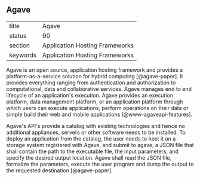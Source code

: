 ## Agave


|          |                                |
| -------- | ------------------------------ |
| title    | Agave                          | 
| status   | 90                             |
| section  | Application Hosting Frameworks |
| keywords | Application Hosting Frameworks |



Agave is an open source, application hosting framework and provides a
platform-as-a-service solution for hybrid
computing [@agave-paper]. It provides everything ranging from
authentication and authorization to computational, data and
collaborative services. Agave manages end to end lifecycle of an
application's execution.  Agave provides an execution platform, data
management platform, or an application platform through which users
can execute applications, perform operations on their data or simple
build their web and mobile applications [@www-agaveapi-features].

Agave's API's provide a catalog with existing technologies and hence
no additional appliances, servers or other software needs to be
installed. To deploy an application from the catalog, the user needs
to host it on a storage system registered with Agave, and submit to
agave, a JSON file that shall contain the path to the executable file,
the input parameters, and specify the desired output location. Agave
shall read the JSON file, formalize the parameters, execute the user
program and dump the output to the requested
destination [@agave-paper].

